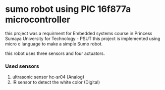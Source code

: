 # sumo robot using PIC 16f877a microcontroller

this project was a requirment for Embedded systems course in Princess Sumaya University for Technology - PSUT
this project is implemented using micro c language to make a simple Sumo robot.

this robot uses three sensors and four actuators. 

### Used sensors 
1. ultrasonic sensor hc-sr04 (Analog)
2. IR sensor to detect the white color (Digital) 
